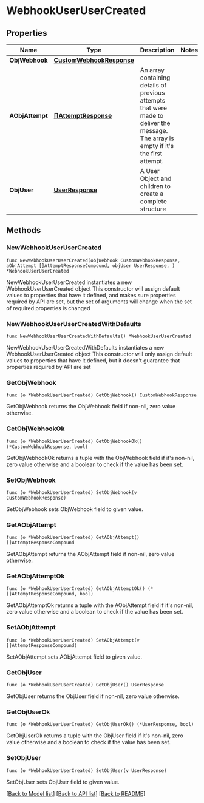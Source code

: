 # WebhookUserUserCreated

## Properties

Name | Type | Description | Notes
------------ | ------------- | ------------- | -------------
**ObjWebhook** | [**CustomWebhookResponse**](CustomWebhookResponse.md) |  | 
**AObjAttempt** | [**[]AttemptResponse**](AttemptResponse.md) | An array containing details of previous attempts that were made to deliver the message. The array is empty if it&#39;s the first attempt. | 
**ObjUser** | [**UserResponse**](UserResponse.md) | A User Object and children to create a complete structure | 

## Methods

### NewWebhookUserUserCreated

`func NewWebhookUserUserCreated(objWebhook CustomWebhookResponse, aObjAttempt []AttemptResponseCompound, objUser UserResponse, ) *WebhookUserUserCreated`

NewWebhookUserUserCreated instantiates a new WebhookUserUserCreated object
This constructor will assign default values to properties that have it defined,
and makes sure properties required by API are set, but the set of arguments
will change when the set of required properties is changed

### NewWebhookUserUserCreatedWithDefaults

`func NewWebhookUserUserCreatedWithDefaults() *WebhookUserUserCreated`

NewWebhookUserUserCreatedWithDefaults instantiates a new WebhookUserUserCreated object
This constructor will only assign default values to properties that have it defined,
but it doesn't guarantee that properties required by API are set

### GetObjWebhook

`func (o *WebhookUserUserCreated) GetObjWebhook() CustomWebhookResponse`

GetObjWebhook returns the ObjWebhook field if non-nil, zero value otherwise.

### GetObjWebhookOk

`func (o *WebhookUserUserCreated) GetObjWebhookOk() (*CustomWebhookResponse, bool)`

GetObjWebhookOk returns a tuple with the ObjWebhook field if it's non-nil, zero value otherwise
and a boolean to check if the value has been set.

### SetObjWebhook

`func (o *WebhookUserUserCreated) SetObjWebhook(v CustomWebhookResponse)`

SetObjWebhook sets ObjWebhook field to given value.


### GetAObjAttempt

`func (o *WebhookUserUserCreated) GetAObjAttempt() []AttemptResponseCompound`

GetAObjAttempt returns the AObjAttempt field if non-nil, zero value otherwise.

### GetAObjAttemptOk

`func (o *WebhookUserUserCreated) GetAObjAttemptOk() (*[]AttemptResponseCompound, bool)`

GetAObjAttemptOk returns a tuple with the AObjAttempt field if it's non-nil, zero value otherwise
and a boolean to check if the value has been set.

### SetAObjAttempt

`func (o *WebhookUserUserCreated) SetAObjAttempt(v []AttemptResponseCompound)`

SetAObjAttempt sets AObjAttempt field to given value.


### GetObjUser

`func (o *WebhookUserUserCreated) GetObjUser() UserResponse`

GetObjUser returns the ObjUser field if non-nil, zero value otherwise.

### GetObjUserOk

`func (o *WebhookUserUserCreated) GetObjUserOk() (*UserResponse, bool)`

GetObjUserOk returns a tuple with the ObjUser field if it's non-nil, zero value otherwise
and a boolean to check if the value has been set.

### SetObjUser

`func (o *WebhookUserUserCreated) SetObjUser(v UserResponse)`

SetObjUser sets ObjUser field to given value.



[[Back to Model list]](../README.md#documentation-for-models) [[Back to API list]](../README.md#documentation-for-api-endpoints) [[Back to README]](../README.md)


